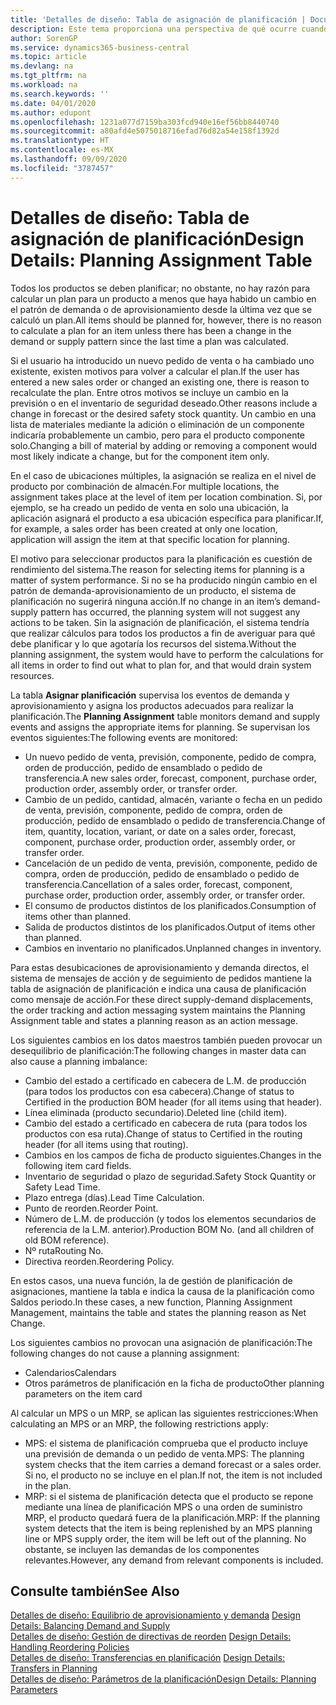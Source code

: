 ```yaml
---
title: 'Detalles de diseño: Tabla de asignación de planificación | Documentos de Microsoft'
description: Este tema proporciona una perspectiva de qué ocurre cuando se modifica la forma en que realiza un plan para un producto.
author: SorenGP
ms.service: dynamics365-business-central
ms.topic: article
ms.devlang: na
ms.tgt_pltfrm: na
ms.workload: na
ms.search.keywords: ''
ms.date: 04/01/2020
ms.author: edupont
ms.openlocfilehash: 1231a077d7159ba303fcd940e16ef56bb8440740
ms.sourcegitcommit: a80afd4e5075018716efad76d82a54e158f1392d
ms.translationtype: HT
ms.contentlocale: es-MX
ms.lasthandoff: 09/09/2020
ms.locfileid: "3787457"
---
```

# <a name="design-details-planning-assignment-table"></a><span data-ttu-id="28351-103">Detalles de diseño: Tabla de asignación de planificación</span><span class="sxs-lookup"><span data-stu-id="28351-103">Design Details: Planning Assignment Table</span></span>
<span data-ttu-id="28351-104">Todos los productos se deben planificar; no obstante, no hay razón para calcular un plan para un producto a menos que haya habido un cambio en el patrón de demanda o de aprovisionamiento desde la última vez que se calculó un plan.</span><span class="sxs-lookup"><span data-stu-id="28351-104">All items should be planned for, however, there is no reason to calculate a plan for an item unless there has been a change in the demand or supply pattern since the last time a plan was calculated.</span></span>  

<span data-ttu-id="28351-105">Si el usuario ha introducido un nuevo pedido de venta o ha cambiado uno existente, existen motivos para volver a calcular el plan.</span><span class="sxs-lookup"><span data-stu-id="28351-105">If the user has entered a new sales order or changed an existing one, there is reason to recalculate the plan.</span></span> <span data-ttu-id="28351-106">Entre otros motivos se incluye un cambio en la previsión o en el inventario de seguridad deseado.</span><span class="sxs-lookup"><span data-stu-id="28351-106">Other reasons include a change in forecast or the desired safety stock quantity.</span></span> <span data-ttu-id="28351-107">Un cambio en una lista de materiales mediante la adición o eliminación de un componente indicaría probablemente un cambio, pero para el producto componente solo.</span><span class="sxs-lookup"><span data-stu-id="28351-107">Changing a bill of material by adding or removing a component would most likely indicate a change, but for the component item only.</span></span>  

<span data-ttu-id="28351-108">En el caso de ubicaciones múltiples, la asignación se realiza en el nivel de producto por combinación de almacén.</span><span class="sxs-lookup"><span data-stu-id="28351-108">For multiple locations, the assignment takes place at the level of item per location combination.</span></span> <span data-ttu-id="28351-109">Si, por ejemplo, se ha creado un pedido de venta en solo una ubicación, la aplicación asignará el producto a esa ubicación específica para planificar.</span><span class="sxs-lookup"><span data-stu-id="28351-109">If, for example, a sales order has been created at only one location, application will assign the item at that specific location for planning.</span></span>  

<span data-ttu-id="28351-110">El motivo para seleccionar productos para la planificación es cuestión de rendimiento del sistema.</span><span class="sxs-lookup"><span data-stu-id="28351-110">The reason for selecting items for planning is a matter of system performance.</span></span> <span data-ttu-id="28351-111">Si no se ha producido ningún cambio en el patrón de demanda-aprovisionamiento de un producto, el sistema de planificación no sugerirá ninguna acción.</span><span class="sxs-lookup"><span data-stu-id="28351-111">If no change in an item’s demand-supply pattern has occurred, the planning system will not suggest any actions to be taken.</span></span> <span data-ttu-id="28351-112">Sin la asignación de planificación, el sistema tendría que realizar cálculos para todos los productos a fin de averiguar para qué debe planificar y lo que agotaría los recursos del sistema.</span><span class="sxs-lookup"><span data-stu-id="28351-112">Without the planning assignment, the system would have to perform the calculations for all items in order to find out what to plan for, and that would drain system resources.</span></span>  

<span data-ttu-id="28351-113">La tabla **Asignar planificación** supervisa los eventos de demanda y aprovisionamiento y asigna los productos adecuados para realizar la planificación.</span><span class="sxs-lookup"><span data-stu-id="28351-113">The **Planning Assignment** table monitors demand and supply events and assigns the appropriate items for planning.</span></span> <span data-ttu-id="28351-114">Se supervisan los eventos siguientes:</span><span class="sxs-lookup"><span data-stu-id="28351-114">The following events are monitored:</span></span>  

* <span data-ttu-id="28351-115">Un nuevo pedido de venta, previsión, componente, pedido de compra, orden de producción, pedido de ensamblado o pedido de transferencia.</span><span class="sxs-lookup"><span data-stu-id="28351-115">A new sales order, forecast, component, purchase order, production order, assembly order, or transfer order.</span></span>  
* <span data-ttu-id="28351-116">Cambio de un pedido, cantidad, almacén, variante o fecha en un pedido de venta, previsión, componente, pedido de compra, orden de producción, pedido de ensamblado o pedido de transferencia.</span><span class="sxs-lookup"><span data-stu-id="28351-116">Change of item, quantity, location, variant, or date on a sales order, forecast, component, purchase order, production order, assembly order, or transfer order.</span></span>  
* <span data-ttu-id="28351-117">Cancelación de un pedido de venta, previsión, componente, pedido de compra, orden de producción, pedido de ensamblado o pedido de transferencia.</span><span class="sxs-lookup"><span data-stu-id="28351-117">Cancellation of a sales order, forecast, component, purchase order, production order, assembly order, or transfer order.</span></span>  
* <span data-ttu-id="28351-118">El consumo de productos distintos de los planificados.</span><span class="sxs-lookup"><span data-stu-id="28351-118">Consumption of items other than planned.</span></span>  
* <span data-ttu-id="28351-119">Salida de productos distintos de los planificados.</span><span class="sxs-lookup"><span data-stu-id="28351-119">Output of items other than planned.</span></span>  
* <span data-ttu-id="28351-120">Cambios en inventario no planificados.</span><span class="sxs-lookup"><span data-stu-id="28351-120">Unplanned changes in inventory.</span></span>  

<span data-ttu-id="28351-121">Para estas desubicaciones de aprovisionamiento y demanda directos, el sistema de mensajes de acción y de seguimiento de pedidos mantiene la tabla de asignación de planificación e indica una causa de planificación como mensaje de acción.</span><span class="sxs-lookup"><span data-stu-id="28351-121">For these direct supply-demand displacements, the order tracking and action messaging system maintains the Planning Assignment table and states a planning reason as an action message.</span></span>  

<span data-ttu-id="28351-122">Los siguientes cambios en los datos maestros también pueden provocar un desequilibrio de planificación:</span><span class="sxs-lookup"><span data-stu-id="28351-122">The following changes in master data can also cause a planning imbalance:</span></span>  

* <span data-ttu-id="28351-123">Cambio del estado a certificado en cabecera de L.M. de producción (para todos los productos con esa cabecera).</span><span class="sxs-lookup"><span data-stu-id="28351-123">Change of status to Certified in the production BOM header (for all items using that header).</span></span>  
* <span data-ttu-id="28351-124">Línea eliminada (producto secundario).</span><span class="sxs-lookup"><span data-stu-id="28351-124">Deleted line (child item).</span></span>  
* <span data-ttu-id="28351-125">Cambio del estado a certificado en cabecera de ruta (para todos los productos con esa ruta).</span><span class="sxs-lookup"><span data-stu-id="28351-125">Change of status to Certified in the routing header (for all items using that routing).</span></span>  
* <span data-ttu-id="28351-126">Cambios en los campos de ficha de producto siguientes.</span><span class="sxs-lookup"><span data-stu-id="28351-126">Changes in the following item card fields.</span></span>  
* <span data-ttu-id="28351-127">Inventario de seguridad o plazo de seguridad.</span><span class="sxs-lookup"><span data-stu-id="28351-127">Safety Stock Quantity or Safety Lead Time.</span></span>  
* <span data-ttu-id="28351-128">Plazo entrega (días).</span><span class="sxs-lookup"><span data-stu-id="28351-128">Lead Time Calculation.</span></span>  
* <span data-ttu-id="28351-129">Punto de reorden.</span><span class="sxs-lookup"><span data-stu-id="28351-129">Reorder Point.</span></span>  
* <span data-ttu-id="28351-130">Número de L.M. de producción (y todos los elementos secundarios de referencia de la L.M. anterior).</span><span class="sxs-lookup"><span data-stu-id="28351-130">Production BOM No. (and all children of old BOM reference).</span></span>  
* <span data-ttu-id="28351-131">Nº ruta</span><span class="sxs-lookup"><span data-stu-id="28351-131">Routing No.</span></span>  
* <span data-ttu-id="28351-132">Directiva reorden.</span><span class="sxs-lookup"><span data-stu-id="28351-132">Reordering Policy.</span></span>  

<span data-ttu-id="28351-133">En estos casos, una nueva función, la de gestión de planificación de asignaciones, mantiene la tabla e indica la causa de la planificación como Saldos periodo.</span><span class="sxs-lookup"><span data-stu-id="28351-133">In these cases, a new function, Planning Assignment Management, maintains the table and states the planning reason as Net Change.</span></span>  

<span data-ttu-id="28351-134">Los siguientes cambios no provocan una asignación de planificación:</span><span class="sxs-lookup"><span data-stu-id="28351-134">The following changes do not cause a planning assignment:</span></span>  

* <span data-ttu-id="28351-135">Calendarios</span><span class="sxs-lookup"><span data-stu-id="28351-135">Calendars</span></span>  
* <span data-ttu-id="28351-136">Otros parámetros de planificación en la ficha de producto</span><span class="sxs-lookup"><span data-stu-id="28351-136">Other planning parameters on the item card</span></span>  

<span data-ttu-id="28351-137">Al calcular un MPS o un MRP, se aplican las siguientes restricciones:</span><span class="sxs-lookup"><span data-stu-id="28351-137">When calculating an MPS or an MRP, the following restrictions apply:</span></span>  

* <span data-ttu-id="28351-138">MPS: el sistema de planificación comprueba que el producto incluye una previsión de demanda o un pedido de venta.</span><span class="sxs-lookup"><span data-stu-id="28351-138">MPS: The planning system checks that the item carries a demand forecast or a sales order.</span></span> <span data-ttu-id="28351-139">Si no, el producto no se incluye en el plan.</span><span class="sxs-lookup"><span data-stu-id="28351-139">If not, the item is not included in the plan.</span></span>  
* <span data-ttu-id="28351-140">MRP: si el sistema de planificación detecta que el producto se repone mediante una línea de planificación MPS o una orden de suministro MRP, el producto quedará fuera de la planificación.</span><span class="sxs-lookup"><span data-stu-id="28351-140">MRP: If the planning system detects that the item is being replenished by an MPS planning line or MPS supply order, the item will be left out of the planning.</span></span> <span data-ttu-id="28351-141">No obstante, se incluyen las demandas de los componentes relevantes.</span><span class="sxs-lookup"><span data-stu-id="28351-141">However, any demand from relevant components is included.</span></span>  

## <a name="see-also"></a><span data-ttu-id="28351-142">Consulte también</span><span class="sxs-lookup"><span data-stu-id="28351-142">See Also</span></span>  
<span data-ttu-id="28351-143">[Detalles de diseño: Equilibrio de aprovisionamiento y demanda](design-details-balancing-demand-and-supply.md) </span><span class="sxs-lookup"><span data-stu-id="28351-143">[Design Details: Balancing Demand and Supply](design-details-balancing-demand-and-supply.md) </span></span>  
<span data-ttu-id="28351-144">[Detalles de diseño: Gestión de directivas de reorden](design-details-handling-reordering-policies.md) </span><span class="sxs-lookup"><span data-stu-id="28351-144">[Design Details: Handling Reordering Policies](design-details-handling-reordering-policies.md) </span></span>  
<span data-ttu-id="28351-145">[Detalles de diseño: Transferencias en planificación](design-details-transfers-in-planning.md) </span><span class="sxs-lookup"><span data-stu-id="28351-145">[Design Details: Transfers in Planning](design-details-transfers-in-planning.md) </span></span>  
[<span data-ttu-id="28351-146">Detalles de diseño: Parámetros de la planificación</span><span class="sxs-lookup"><span data-stu-id="28351-146">Design Details: Planning Parameters</span></span>](design-details-planning-parameters.md)  
